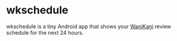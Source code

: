 # wkschedule
wkschedule is a tiny Android app that shows your [WaniKani](https://www.wanikani.com/) review schedule for the next 24 hours.